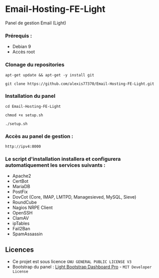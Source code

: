 # Email-Hosting-FE-Light
Panel de gestion Email (Light)
### Prérequis :
 - Debian 9
 - Accès root
 
###  Clonage du repositories
``apt-get update && apt-get -y install git`` 

``git clone https://github.com/alexis77370/Email-Hosting-FE-Light.git``
 
###  Installation du panel
 ``cd Email-Hosting-FE-Light``
 
 ``chmod +x setup.sh``
 
 ``./setup.sh``
 
###  Accès au panel de gestion :
 ``http://ipv4:8000``
 
###  Le script d'installation installera et configurera automatiquement les services suivants :
 - Apache2
 - CertBot
 - MariaDB
 - PostFix
 - DovCot (Core, IMAP, LMTPD, Managesieved, MySQL, Sieve)
 - RoundCube
 - Nagios NRPE Client
 - OpenSSH
 - ClamAV
 - ipTables
 - Fail2Ban
 - SpamAssassin
 
## Licences
- Ce projet est sous licence ``GNU GENERAL PUBLIC LICENSE V3``
- Bootstrap du panel : [Light Bootstrap Dashboard Pro](https://demos.creative-tim.com/light-bootstrap-dashboard-pro/examples/dashboard.html) - ``MIT Developer License ``

